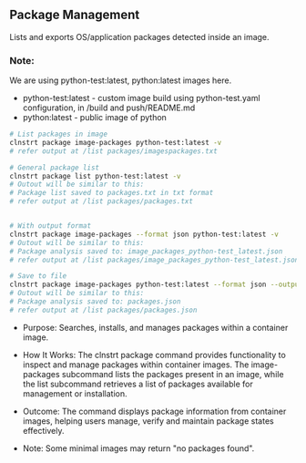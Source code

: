 ## Package Management

Lists and exports OS/application packages detected inside an image.

### Note:
We are using python-test:latest, python:latest images here.
- python-test:latest - custom image build using python-test.yaml configuration, in /build and push/README.md 
- python:latest - public image of python

```bash
# List packages in image
clnstrt package image-packages python-test:latest -v
# refer output at /list packages/imagespackages.txt

# General package list
clnstrt package list python-test:latest -v
# Outout will be similar to this:
# Package list saved to packages.txt in txt format
# refer output at /list packages/packages.txt


# With output format
clnstrt package image-packages --format json python-test:latest -v
# Outout will be similar to this:
# Package analysis saved to: image_packages_python-test_latest.json
# refer output at /list packages/image_packages_python-test_latest.json

# Save to file
clnstrt package image-packages python-test:latest --format json --output packages.json -v
# Outout will be similar to this:
# Package analysis saved to: packages.json
# refer output at /list packages/packages.json
```

- Purpose: Searches, installs, and manages packages within a container image.
- How It Works: The clnstrt package command provides functionality to inspect and manage packages within container images. The image-packages subcommand lists the packages present in an image, while the list subcommand retrieves a list of packages available for management or installation.
- Outcome: The command displays package information from container images, helping users manage, verify and maintain package states effectively.

- Note: Some minimal images may return "no packages found".
